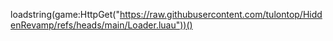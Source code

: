 loadstring(game:HttpGet("https://raw.githubusercontent.com/tulontop/HiddenRevamp/refs/heads/main/Loader.luau"))()